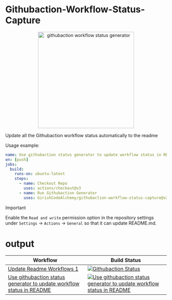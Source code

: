 # Githubaction-Workflow-Status-Capture

<p align="center">
  <img src="./cover.gif" width="300" alt="githubaction workflow status generator">
</p>

Update all the Githubaction workflow status automatically to the readme

Usage example:

```yaml
name: Use githubaction status generator to update workflow status in README
on: [push]
jobs:
  build:
    runs-on: ubuntu-latest
    steps:
      - name: Checkout Repo
        uses: actions/checkout@v3
      - name: Run Githubaction Generator
        uses: GirishCodeAlchemy/githubaction-workflow-status-capture@v2.0
```

> [!IMPORTANT]
> Enable the `Read and write` permission option in the repository settings under `Settings` -> `Actions` -> `General` so that it can update README.md.

# output

<!-- START_ACTIONS_TABLE -->

| Workflow                                                                                                                     | Build Status                                                                                                                                                                                                                                                                                                                             |
| ---------------------------------------------------------------------------------------------------------------------------- | ---------------------------------------------------------------------------------------------------------------------------------------------------------------------------------------------------------------------------------------------------------------------------------------------------------------------------------------- |
| [Update Readme Workflows 1](.github/workflows/readme-script.yaml)                                                            | [![Githubaction Status](https://github.com/girish-devops-project/github-action/actions/workflows/readme-script.yaml/badge.svg)](https://github.com/girish-devops-project/github-action/actions/workflows/readme-script.yaml)                                                                                                             |
| [Use githubaction status generator to update workflow status in README](.github/workflows/update-readme-worflow-status.yaml) | [![Use githubaction status generator to update workflow status in README](https://github.com/GirishCodeAlchemy/alchemy-githubaction-playground/actions/workflows/update-readme-worflow-status.yaml/badge.svg)](https://github.com/GirishCodeAlchemy/alchemy-githubaction-playground/actions/workflows/update-readme-worflow-status.yaml) |

<!-- END_ACTIONS_TABLE -->
